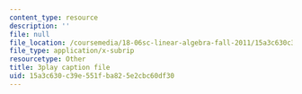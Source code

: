 ```yaml
---
content_type: resource
description: ''
file: null
file_location: /coursemedia/18-06sc-linear-algebra-fall-2011/15a3c630c39e551fba825e2cbc60df30_cfn2ZUuWPd0.srt
file_type: application/x-subrip
resourcetype: Other
title: 3play caption file
uid: 15a3c630-c39e-551f-ba82-5e2cbc60df30
---
```

